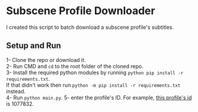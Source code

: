 # Subscene Profile Downloader
I created this script to batch download a subscene profile's subtitles.

## Setup and Run
1- Clone the repo or download it.  
2- Run CMD and `cd` to the root folder of the cloned repo.  
3- Install the required python modules by running `python pip install -r requirements.txt`.  
If that didn't work then run `python -m pip install -r requirements.txt` instead.  
4- Run `python main.py`.
5- enter the profile's ID. For example, [this profile's id](https://subscene.com/u/1077832) is 1077832.
